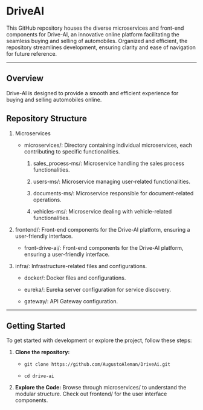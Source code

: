 # DriveAI
This GitHub repository houses the diverse microservices and front-end components for Drive-AI, an innovative online platform facilitating the seamless buying and selling of automobiles. Organized and efficient, the repository streamlines development, ensuring clarity and ease of navigation for future reference. 

---

## Overview

Drive-AI is designed to provide a smooth and efficient experience for buying and selling automobiles online. 

## Repository Structure

1. Microservices
    - microservices/: Directory containing individual microservices, each contributing to specific functionalities.

        1. sales_process-ms/: Microservice handling the sales process functionalities.

        2. users-ms/: Microservice managing user-related functionalities.

        3. documents-ms/: Microservice responsible for document-related operations.

        4. vehicles-ms/: Microservice dealing with vehicle-related functionalities.

2. frontend/: Front-end components for the Drive-AI platform, ensuring a user-friendly interface.

    - front-drive-ai/: Front-end components for the Drive-AI platform, ensuring a user-friendly interface.

3. infra/: Infrastructure-related files and configurations.

    - docker/: Docker files and configurations.

    - eureka/: Eureka server configuration for service discovery.

    - gateway/: API Gateway configuration.

---

## Getting Started

To get started with development or explore the project, follow these steps:

1. **Clone the repository:**

    - ```git clone https://github.com/AugustoAleman/DriveAi.git```

    - ```cd drive-ai```

2. **Explore the Code:**
Browse through microservices/ to understand the modular structure.
Check out frontend/ for the user interface components.
